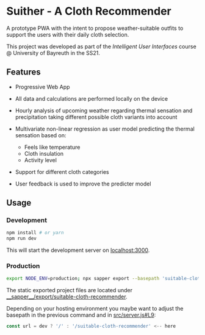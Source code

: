 # Suither - A Cloth Recommender

A prototype PWA with the intent to propose weather-suitable outfits to support the users with their daily cloth selection.

This project was developed as part of the *Intelligent User Interfaces* course @ University of Bayreuth in the SS21.

## Features
* Progressive Web App
* All data and calculations are performed locally on the device

* Hourly analysis of upcoming weather regarding thermal sensation and precipitation taking different possible cloth variants into account
* Multivariate non-linear regression as user model predicting the thermal sensation based on:
    * Feels like temperature
    * Cloth insulation
    * Activity level
* Support for different cloth categories
* User feedback is used to improve the predicter model

## Usage
### Development

```bash
npm install # or yarn
npm run dev
```

This will start the development server on [localhost:3000](http://localhost:3000).

### Production

```bash
export NODE_ENV=production; npx sapper export --basepath 'suitable-cloth-recommender'
```

The static exported project files are located under [\_\_sapper\_\_/export/suitable-cloth-recommender](__sapper__/export/suitable-cloth-recommender).

Depending on your hosting environment you maybe want to adjust the basepath in the previous command and in [src/server.js#L9](src/server.js#L9):
```js
const url = dev ? '/' : '/suitable-cloth-recommender' <-- here
```
